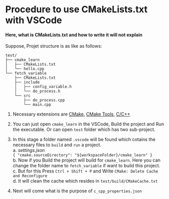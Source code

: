 # Procedure to use CMakeLists.txt with VSCode

#### Here, what is CMakeLists.txt and how to write it will not explain

Suppose, Projet structure is as like as follows:

```
test/
├── cmake_learn
│   ├── CMakeLists.txt
│   └── hello.cpp
└── fetch_variable
    ├── CMakeLists.txt
    ├── include
    │   ├── config_variable.h
    │   └── do_process.h
    └── src
        ├── do_process.cpp
        └── main.cpp
```
1. Necessary extensions are [CMake](https://marketplace.visualstudio.com/items?itemName=twxs.cmake), [CMake Tools](https://marketplace.visualstudio.com/items?itemName=ms-vscode.cmake-tools), [C/C++](https://marketplace.visualstudio.com/items?itemName=ms-vscode.cpptools)

1. You can just open `cmake_learn` in the VSCode, Build the project and Run the executable. Or can open `test` folder which has two sub-project.

1. In this stage a folder named `.vscode` will be found which cotains the necessary files to `build` and `run` a project.<br>
    a. *settings.json* <br>
        ```
        {
            "cmake.sourceDirectory": "${workspaceFolder}/cmake_learn"
        }
        ```
    <br>
    b. Now if you Build the project will build for `cmake_learn`. Here you can change the folder name to `fetch_variable` if want to build this project. <br>
    c. But for this Press `Ctrl + Shift + P` and Write `CMake: Delete Cache and Reconfigure`<br>
    d. It will clean the cache which resides in `test/build/CMakeCache.txt`
1. Next will come what is the purpose of `c_cpp_properties.json`